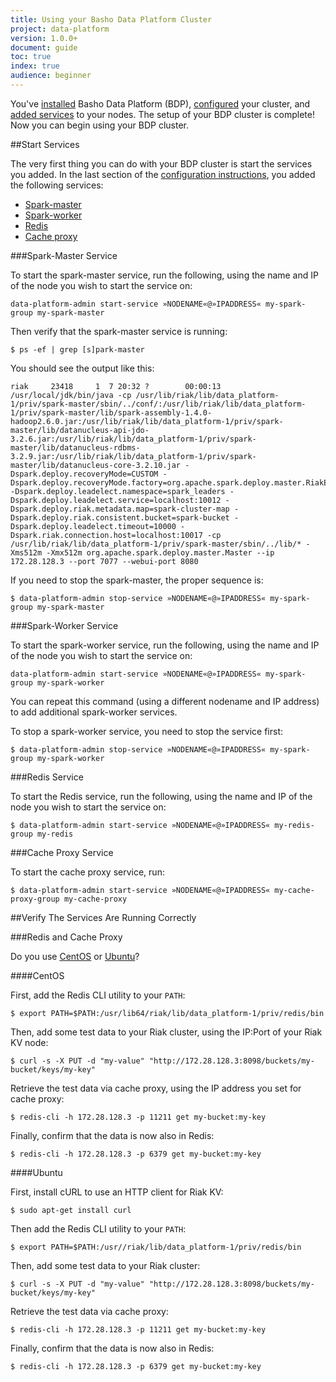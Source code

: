 ```yaml
---
title: Using your Basho Data Platform Cluster
project: data-platform
version: 1.0.0+
document: guide
toc: true
index: true
audience: beginner 
---
```



[bdp configure]: LINK 
[bdp configure add services]: LINK
[bdp install]: ./dataplatform/installing.html
[bdp reference]: LINK


You've [installed][bdp install] Basho Data Platform (BDP), [configured][bdp configure] your cluster, and [added services][bdp configure add services] to your nodes. The setup of your BDP cluster is complete! Now you can begin using your BDP cluster. 

##Start Services


The very first thing you can do with your BDP cluster is start the services you added. In the last section of the [configuration instructions][bdp configure add services], you added the following services:

* [Spark-master](#spark-master-service)
* [Spark-worker](#spark-worker-service)
* [Redis](#redis-service)
* [Cache proxy](#cache-proxy-service)

###Spark-Master Service


To start the spark-master service, run the following, using the name and IP of the node you wish to start the service on:

```shell
data-platform-admin start-service »NODENAME«@»IPADDRESS« my-spark-group my-spark-master
```

Then verify that the spark-master service is running:

```shell
$ ps -ef | grep [s]park-master
```

You should see the output like this:

```
riak     23418     1  7 20:32 ?        00:00:13 /usr/local/jdk/bin/java -cp /usr/lib/riak/lib/data_platform-1/priv/spark-master/sbin/../conf/:/usr/lib/riak/lib/data_platform-1/priv/spark-master/lib/spark-assembly-1.4.0-hadoop2.6.0.jar:/usr/lib/riak/lib/data_platform-1/priv/spark-master/lib/datanucleus-api-jdo-3.2.6.jar:/usr/lib/riak/lib/data_platform-1/priv/spark-master/lib/datanucleus-rdbms-3.2.9.jar:/usr/lib/riak/lib/data_platform-1/priv/spark-master/lib/datanucleus-core-3.2.10.jar -Dspark.deploy.recoveryMode=CUSTOM -Dspark.deploy.recoveryMode.factory=org.apache.spark.deploy.master.RiakEnsembleRecoveryModeFactory -Dspark.deploy.leadelect.namespace=spark_leaders -Dspark.deploy.leadelect.service=localhost:10012 -Dspark.deploy.riak.metadata.map=spark-cluster-map -Dspark.deploy.riak.consistent.bucket=spark-bucket -Dspark.deploy.leadelect.timeout=10000 -Dspark.riak.connection.host=localhost:10017 -cp /usr/lib/riak/lib/data_platform-1/priv/spark-master/sbin/../lib/* -Xms512m -Xmx512m org.apache.spark.deploy.master.Master --ip 172.28.128.3 --port 7077 --webui-port 8080
```

If you need to stop the spark-master, the proper sequence is:

```shell
$ data-platform-admin stop-service »NODENAME«@»IPADDRESS« my-spark-group my-spark-master
```

###Spark-Worker Service


To start the spark-worker service, run the following, using the name and IP of the node you wish to start the service on:

```shell
data-platform-admin start-service »NODENAME«@»IPADDRESS« my-spark-group my-spark-worker
```
You can repeat this command (using a different nodename and IP address) to add additional spark-worker services.

To stop a spark-worker service, you need to stop the service first:

```shell
$ data-platform-admin stop-service »NODENAME«@»IPADDRESS« my-spark-group my-spark-worker
```

###Redis Service

To start the Redis service, run the following, using the name and IP of the node you wish to start the service on:

```shell
$ data-platform-admin start-service »NODENAME«@»IPADDRESS« my-redis-group my-redis
```

###Cache Proxy Service


To start the cache proxy service, run: 

```shell
$ data-platform-admin start-service »NODENAME«@»IPADDRESS« my-cache-proxy-group my-cache-proxy
```

##Verify The Services Are Running Correctly

###Redis and Cache Proxy

Do you use [CentOS](#centos) or [Ubuntu](#ubuntu)?

####CentOS

First, add the Redis CLI utility to your `PATH`:

```shell
$ export PATH=$PATH:/usr/lib64/riak/lib/data_platform-1/priv/redis/bin
```

Then, add some test data to your Riak cluster, using the IP:Port of your Riak KV node:

```shell
$ curl -s -X PUT -d "my-value" "http://172.28.128.3:8098/buckets/my-bucket/keys/my-key"
```

Retrieve the test data via cache proxy, using the IP address you set for cache proxy:

```shell
$ redis-cli -h 172.28.128.3 -p 11211 get my-bucket:my-key
```

Finally, confirm that the data is now also in Redis:

```shell
$ redis-cli -h 172.28.128.3 -p 6379 get my-bucket:my-key
```

####Ubuntu

First, install cURL to use an HTTP client for Riak KV:

```shell
$ sudo apt-get install curl
```

Then add the Redis CLI utility to your `PATH`:

```shell
$ export PATH=$PATH:/usr//riak/lib/data_platform-1/priv/redis/bin
```

Then, add some test data to your Riak cluster:

```shell
$ curl -s -X PUT -d "my-value" "http://172.28.128.3:8098/buckets/my-bucket/keys/my-key"
```

Retrieve the test data via cache proxy:

```shell
$ redis-cli -h 172.28.128.3 -p 11211 get my-bucket:my-key
```

Finally, confirm that the data is now also in Redis:

```shell
$ redis-cli -h 172.28.128.3 -p 6379 get my-bucket:my-key
```

